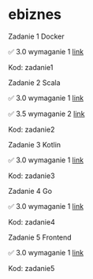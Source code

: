 # ebiznes

Zadanie 1 Docker

✅ 3.0 wymaganie 1 [link](https://github.com/parabola01/ebiznes/tree/387cb4409bf7716d101b81216e9440a9b8e8f088/zadanie1)

Kod: zadanie1

Zadanie 2 Scala

✅ 3.0 wymaganie 1 [link](https://github.com/parabola01/ebiznes/tree/11fcb5ccf716cdbf6aa33b956a052b5f982030f9/zadanie2)

✅ 3.5 wymaganie 2 [link](https://github.com/parabola01/ebiznes/tree/11fcb5ccf716cdbf6aa33b956a052b5f982030f9/zadanie2)

Kod: zadanie2

Zadanie 3 Kotlin

✅ 3.0 wymaganie 1 [link](https://github.com/parabola01/ebiznes/tree/8806e46f72dd1eac69ee2b0eb9a116a64e18497e)

Kod: zadanie3

Zadanie 4 Go

✅ 3.0 wymaganie 1 [link](https://github.com/parabola01/ebiznes/tree/571a3da7f409e88ea137f1f0d7cbd8b26778777b/zadanie4)

Kod: zadanie4

Zadanie 5 Frontend

✅ 3.0 wymaganie 1 [link](https://github.com/parabola01/ebiznes/tree/1b302aedddb22d8c8cb15baa9700a2918ba492a6/zadanie5)

Kod: zadanie5
